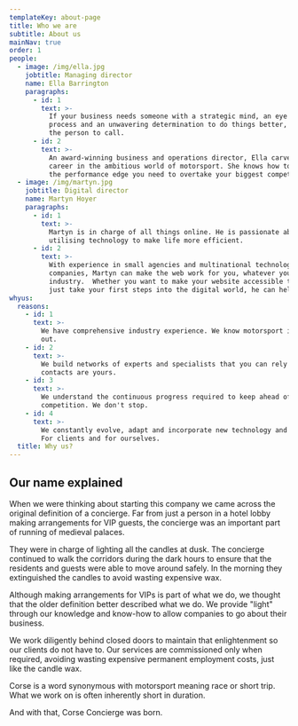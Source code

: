```yaml
---
templateKey: about-page
title: Who we are
subtitle: About us
mainNav: true
order: 1
people:
  - image: /img/ella.jpg
    jobtitle: Managing director
    name: Ella Barrington
    paragraphs:
      - id: 1
        text: >-
          If your business needs someone with a strategic mind, an eye for
          process and an unwavering determination to do things better, Ella’s
          the person to call.
      - id: 2
        text: >-
          An award-winning business and operations director, Ella carved her
          career in the ambitious world of motorsport. She knows how to deliver
          the performance edge you need to overtake your biggest competition. 
  - image: /img/martyn.jpg
    jobtitle: Digital director
    name: Martyn Hoyer
    paragraphs:
      - id: 1
        text: >-
          Martyn is in charge of all things online. He is passionate about
          utilising technology to make life more efficient.
      - id: 2
        text: >-
          With experience in small agencies and multinational technology
          companies, Martyn can make the web work for you, whatever your
          industry.  Whether you want to make your website accessible to all, or
          just take your first steps into the digital world, he can help.
whyus:
  reasons:
    - id: 1
      text: >-
        We have comprehensive industry experience. We know motorsport in and
        out.
    - id: 2
      text: >-
        We build networks of experts and specialists that you can rely on. Our
        contacts are yours.
    - id: 3
      text: >-
        We understand the continuous progress required to keep ahead of the
        competition. We don't stop.
    - id: 4
      text: >-
        We constantly evolve, adapt and incorporate new technology and tactics.
        For clients and for ourselves.
  title: Why us?
---
```


## Our name explained

When we were thinking about starting this company we came across the original definition of a concierge. Far from just a person in a hotel lobby making arrangements for VIP guests, the concierge was an important part of running of medieval palaces.

They were in charge of lighting all the candles at dusk. The concierge continued to walk the corridors during the dark hours to ensure that the residents and guests were able to move around safely. In the morning they extinguished the candles to avoid wasting expensive wax.

Although making arrangements for VIPs is part of what we do, we thought that the older definition better described what we do. We provide "light" through our knowledge and know-how to allow companies to go about their business.

We work diligently behind closed doors to maintain that enlightenment so our clients do not have to. Our services are commissioned only when required, avoiding wasting expensive permanent employment costs, just like the candle wax.

Corse is a word synonymous with motorsport meaning race or short trip. What we work on is often inherently short in duration.

And with that, Corse Concierge was born.

